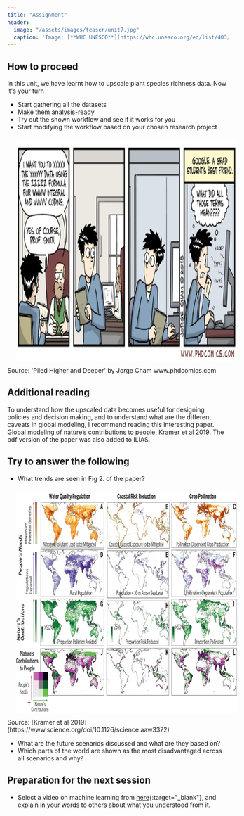 ```yaml
---
title: "Assignment"
header:
  image: "/assets/images/teaser/unit7.jpg"
  caption: 'Image: [**WHC UNESCO**](https://whc.unesco.org/en/list/403/)'
---
```


## How to proceed 

In this unit, we have learnt how to upscale plant species richness data.
Now it's your turn

* Start gathering all the datasets 
* Make them analysis-ready
* Try out the shown workflow and see if it works for you
* Start modifying the workflow based on your chosen research project
<img src="phd090718s.gif" width="1500" height="500" align="centre" vspace="10" hspace="20">
Source: 'Piled Higher and Deeper' by Jorge Cham www.phdcomics.com

## Additional reading
To understand how the upscaled data becomes useful for designing policies and decision making, and to understand what are the different caveats in global modeling, I recommend reading this interesting paper.
[Global modeling of nature’s contributions to people, Kramer et al 2019](https://www.science.org/doi/10.1126/science.aaw3372).
The pdf version of the paper was also added to ILIAS. 

## Try to answer the following

* What trends are seen in Fig 2. of the paper?

<img src="366_255_f2.jpeg" width="1500" height="500" align="centre" vspace="10" hspace="20">
Source: [Kramer et al 2019](https://www.science.org/doi/10.1126/science.aaw3372)

* What are the future scenarios discussed and what are they based on?
* Which parts of the world are shown as the most disadvantaged across all scenarios and why? 


## Preparation for the next session

* Select a video on machine learning from [here](https://geomoer.github.io/moer-bsc-project-seminar-remote-sensing//unit06/unit06-01_machine_learning.html){:target="_blank"}, and explain in your words to others about what you understood from it. 
